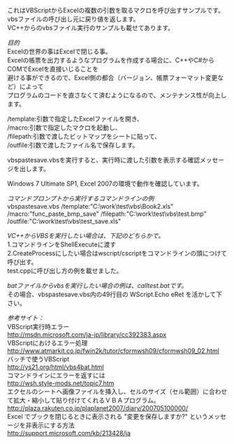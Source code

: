 これはVBScriptからExcelの複数の引数を取るマクロを呼び出すサンプルです。  
vbsファイルの呼び出し元に戻り値を返します。  
VC++からのvbsファイル実行のサンプルも載せてあります。  

*目的*  
Excelの世界の事はExcelで閉じる事。  
Excelの帳票を出力するようなプログラムを作成する場合に、C++やC#からCOMでExcelを直接いじることを  
避ける事ができるので、Excel側の都合（バージョン、帳票フォーマット変更など）によって  
プログラムのコードを直さなくて済むようになるので、メンテナンス性が向上します。  


/template:引数で指定したExcelファイルを開き、  
/macro:引数で指定したマクロを起動し、  
/filepath:引数で渡したビットマップをシートに貼って、  
/outfile:引数で渡したファイル名で保存します。  

vbspastesave.vbsを実行すると、実行時に渡した引数を表示する確認メッセージを出します。  

Windows 7 Ultimate SP1, Excel 2007の環境で動作を確認しています。  

*コマンドプロンプトから実行するコマンドラインの例*  
vbspastesave.vbs /template:"C:\work\test\vbs\Book2.xls" /macro:"func_paste_bmp_save" /filepath:"C:\work\test\vbs\test.bmp" /outfile:"C:\work\test\vbs\test_save.xls"  

*VC++からVBSを実行したい場合は、下記のどちらかで。*  
1.コマンドラインをShellExecuteに渡す  
2.CreateProcessにしたい場合はwscript/cscriptをコマンドラインの頭につけて呼び出す。  
  test.cppに呼び出し方の例を載せました。  

*batファイルからvbsを実行したい場合の例は、calltest.batです。*  
その場合、vbspastesave.vbs内の49行目の WScript.Echo eRet を活かして下さい。  

*参考サイト：*  
VBScript実行時エラー  
http://msdn.microsoft.com/ja-jp/library/cc392383.aspx  
VBScriptにおけるエラー処理  
http://www.atmarkit.co.jp/fwin2k/tutor/cformwsh09/cformwsh09_02.html  
バッチで使うVBScript  
http://ys21.org/html/vbs4bat.html  
コマンドラインにエラーを返すには  
http://wsh.style-mods.net/topic7.htm  
エクセルのシートへ画像ファイルを挿入し、セルのサイズ（セル範囲）に合わせて拡大・縮小して貼り付けてくれるＶＢＡプログラム。  
http://plaza.rakuten.co.jp/plaplanet2007/diary/200705100000/  
Excel でブックを閉じるときに表示される "変更を保存しますか?" というメッセージを非表示にする方法  
http://support.microsoft.com/kb/213428/ja  
